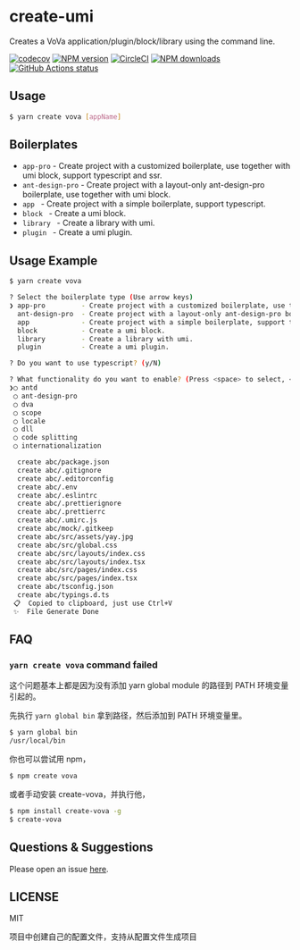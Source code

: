 # create-umi

Creates a VoVa application/plugin/block/library using the command line.

[![codecov](https://codecov.io/gh/umijs/create-umi/branch/master/graph/badge.svg)](https://codecov.io/gh/umijs/create-umi)
[![NPM version](https://img.shields.io/npm/v/create-umi.svg?style=flat)](https://npmjs.org/package/create-umi)
[![CircleCI](https://circleci.com/gh/umijs/create-umi/tree/master.svg?style=svg)](https://circleci.com/gh/umijs/create-umi/tree/master)
[![NPM downloads](http://img.shields.io/npm/dm/create-umi.svg?style=flat)](https://npmjs.org/package/create-umi)
[![GitHub Actions status](https://github.com/umijs/create-umi/workflows/Node%20CI/badge.svg)](https://github.com/umijs/create-umi)

## Usage

```bash
$ yarn create vova [appName]
```

## Boilerplates

* `app-pro` - Create project with a customized boilerplate, use together with umi block, support typescript and ssr.
* `ant-design-pro` - Create project with a layout-only ant-design-pro boilerplate, use together with umi block.
* `app ` - Create project with a simple boilerplate, support typescript.
* `block ` - Create a umi block.
* `library ` - Create a library with umi.
* `plugin ` - Create a umi plugin.

## Usage Example

```bash
$ yarn create vova

? Select the boilerplate type (Use arrow keys)
❯ app-pro         - Create project with a customized boilerplate, use together with umi block, support typescript and ssr.
  ant-design-pro  - Create project with a layout-only ant-design-pro boilerplate, use together with umi block.
  app             - Create project with a simple boilerplate, support typescript.
  block           - Create a umi block.
  library         - Create a library with umi.
  plugin          - Create a umi plugin.

? Do you want to use typescript? (y/N)

? What functionality do you want to enable? (Press <space> to select, <a> to toggle all, <i> to invert selection)
❯◯ antd
 ◯ ant-design-pro
 ◯ dva
 ◯ scope
 ◯ locale
 ◯ dll
 ◯ code splitting
 ◯ internationalization

  create abc/package.json
  create abc/.gitignore
  create abc/.editorconfig
  create abc/.env
  create abc/.eslintrc
  create abc/.prettierignore
  create abc/.prettierrc
  create abc/.umirc.js
  create abc/mock/.gitkeep
  create abc/src/assets/yay.jpg
  create abc/src/global.css
  create abc/src/layouts/index.css
  create abc/src/layouts/index.tsx
  create abc/src/pages/index.css
  create abc/src/pages/index.tsx
  create abc/tsconfig.json
  create abc/typings.d.ts
 📋  Copied to clipboard, just use Ctrl+V
 ✨  File Generate Done
```

## FAQ

### `yarn create vova` command failed

这个问题基本上都是因为没有添加 yarn global module 的路径到 PATH 环境变量引起的。

先执行 `yarn global bin` 拿到路径，然后添加到 PATH 环境变量里。

```bash
$ yarn global bin
/usr/local/bin
```

你也可以尝试用 npm，

```bash
$ npm create vova
```

或者手动安装 create-vova，并执行他，

```bash
$ npm install create-vova -g
$ create-vova
```

## Questions & Suggestions

Please open an issue [here](https://g.gitvv.com/frontend/vv-cli-adp/issues?q=is%3Aissue+is%3Aopen+sort%3Aupdated-desc).

## LICENSE

MIT




项目中创建自己的配置文件，支持从配置文件生成项目
